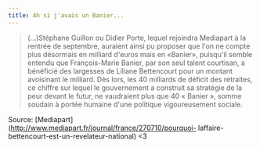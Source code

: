```yaml
---
title: Ah si j'avais un Banier...
---
```


> (...)Stéphane Guillon ou Didier Porte, lequel rejoindra Mediapart à la
rentrée de septembre, auraient ainsi pu proposer que l'on ne compte plus
désormais en milliard d'euros mais en «Banier», puisqu'il semble entendu que
François-Marie Banier, par son seul talent courtisan, a bénéficié des
largesses de Liliane Bettencourt pour un montant avoisinant le milliard. Dès
lors, les 40 milliards de déficit des retraites, ce chiffre sur lequel le
gouvernement a construit sa stratégie de la peur devant le futur, ne
vaudraient plus que 40 « Banier », somme soudain à portée humaine d'une
politique vigoureusement sociale.

Source: [Mediapart](http://www.mediapart.fr/journal/france/270710/pourquoi-
laffaire-bettencourt-est-un-revelateur-national) <3


